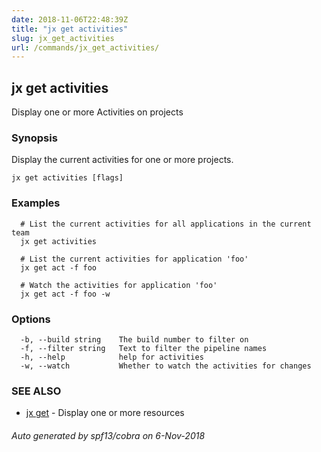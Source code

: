 ```yaml
---
date: 2018-11-06T22:48:39Z
title: "jx get activities"
slug: jx_get_activities
url: /commands/jx_get_activities/
---
```

## jx get activities

Display one or more Activities on projects

### Synopsis

Display the current activities for one or more projects.

```
jx get activities [flags]
```

### Examples

```
  # List the current activities for all applications in the current team
  jx get activities
  
  # List the current activities for application 'foo'
  jx get act -f foo
  
  # Watch the activities for application 'foo'
  jx get act -f foo -w
```

### Options

```
  -b, --build string    The build number to filter on
  -f, --filter string   Text to filter the pipeline names
  -h, --help            help for activities
  -w, --watch           Whether to watch the activities for changes
```

### SEE ALSO

* [jx get](/commands/jx_get/)	 - Display one or more resources

###### Auto generated by spf13/cobra on 6-Nov-2018
